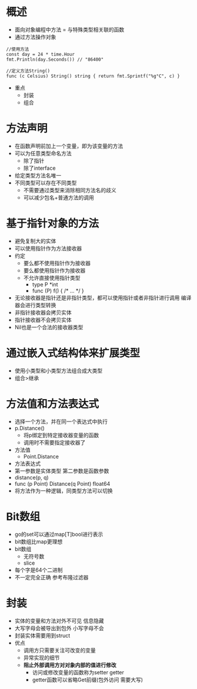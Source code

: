 # 概述
* 面向对象编程中方法 = 与特殊类型相关联的函数
* 通过方法操作对象
```
//使用方法
const day = 24 * time.Hour
fmt.Println(day.Seconds()) // "86400"

//定义方法String()
func (c Celsius) String() string { return fmt.Sprintf("%g°C", c) }
```
* 重点
  * 封装
  * 组合

# 方法声明
* 在函数声明前加上一个变量，即为该变量的方法
* 可以为任意类型命名方法
  * 除了指针
  * 除了interface  
* 给定类型方法名唯一
* 不同类型可以存在不同类型
  * 不需要通过类型来消除相同方法名的歧义
  * 可以减少包名+普通方法的调用  

# 基于指针对象的方法
* 避免复制大的实体
* 可以使用指针作为方法接收器
* 约定
  * 要么都不使用指针作为接收器
  * 要么都使用指针作为接收器
  * 不允许直接使用指针类型
    * type P *int
    * func (P) f() { /* ... */ }
* 无论接收器是指针还是非指针类型，都可以使用指针或者非指针进行调用 编译器会进行类型转换
* 非指针接收器会拷贝实体
* 指针接收器不会拷贝实体
* Nil也是一个合法的接收器类型

# 通过嵌入式结构体来扩展类型
* 使用小类型和小类型方法组合成大类型
* 组合>继承

# 方法值和方法表达式
* 选择一个方法，并在同一个表达式中执行
* p.Distance()
  * 将p绑定到特定接收器变量的函数
  * 调用时不需要指定接收器了
* 方法值
  * Point.Distance
* 方法表达式
 * 第一参数是实体类型 第二参数是函数参数
 * distance(p, q)
 * func (p Point) Distance(q Point) float64
* 将方法作为一种逻辑，同类型方法可以切换
# Bit数组
* go的set可以通过map[T]bool进行表示
* bit数组比map更理想
* bit数组
  * 无符号数
  * slice
* 每个字是64个二进制
* 不一定完全正确 参考布隆过滤器

# 封装
* 实体的变量和方法对外不可见 信息隐藏
* 大写字母会被导出到包外 小写字母不会
* 封装实体需要用到struct
* 优点
  * 调用方只需要关注可改变的变量
  * 异常实现的细节
  * **阻止外部调用方对对象内部的值进行修改**
    * 访问或修改变量的函数称为setter getter
    * getter函数可以省略Get前缀(包外访问 需要大写)
